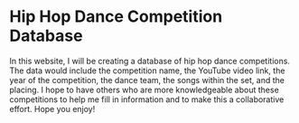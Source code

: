 # Hip Hop Dance Competition Database

In this website, I will be creating a database of hip hop dance competitions. The data would include the competition name, the YouTube video link, the year of the competition, the dance team, the songs within the set, and the placing. I hope to have others who are more knowledgeable about these competitions to help me fill in information and to make this a collaborative effort. Hope you enjoy!
